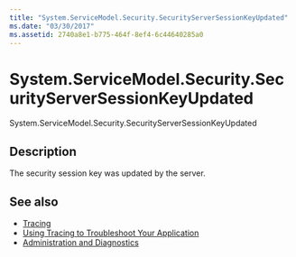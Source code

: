 ```yaml
---
title: "System.ServiceModel.Security.SecurityServerSessionKeyUpdated"
ms.date: "03/30/2017"
ms.assetid: 2740a8e1-b775-464f-8ef4-6c44640285a0
---
```

# System.ServiceModel.Security.SecurityServerSessionKeyUpdated
System.ServiceModel.Security.SecurityServerSessionKeyUpdated  
  
## Description  
 The security session key was updated by the server.  
  
## See also

- [Tracing](index.md)
- [Using Tracing to Troubleshoot Your Application](using-tracing-to-troubleshoot-your-application.md)
- [Administration and Diagnostics](../index.md)
